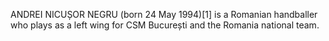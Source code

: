 ANDREI NICUȘOR NEGRU (born 24 May 1994)[1] is a Romanian handballer who plays as a left wing for CSM București and the Romania national team.

